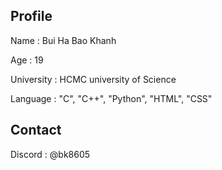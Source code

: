 <!DOCTYPE html>
<html lang ="en">
    <head>
        <meta charset="UTF-8">
        <meta http-equiv="X-UA-Compatible" content="IE=edge">
        <meta name ="viewport" content="width=device-width, initial-scale=1.0">
    </head>
    <body>
        <h2>Profile</h2>
        <p>Name : Bui Ha Bao Khanh</p>
        <p>Age : 19</p>
        <p>University : HCMC university of Science</p>
        <p>Language : "C", "C++", "Python", "HTML", "CSS"</p>
        <h2>Contact</h2>
        <p>Discord : @bk8605</p>
    </body>    
</html>    
